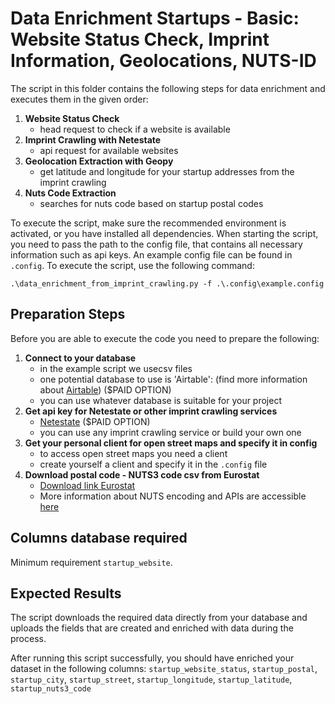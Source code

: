 # Data Enrichment Startups - Basic: Website Status Check, Imprint Information, Geolocations, NUTS-ID

The script in this folder contains the following steps for data enrichment and executes them in the given order:
1. **Website Status Check** 
   - head request to check if a website is available
2. **Imprint Crawling with Netestate**
   - api request for available websites
3. **Geolocation Extraction with Geopy**
   - get latitude and longitude for your startup addresses from the imprint crawling
4. **Nuts Code Extraction**
   - searches for nuts code based on startup postal codes

To execute the script, make sure the recommended environment is activated, or you have installed all dependencies.
When starting the script, you need to pass the path to the config file, that contains all necessary information such as api keys.
An example config file can be found in `.config`. To execute the script, use the following command:
````
.\data_enrichment_from_imprint_crawling.py -f .\.config\example.config
````
## Preparation Steps
Before you are able to execute the code you need to prepare the following:
1. **Connect to your database**
   - in the example script we usecsv files
   - one potential database to use is 'Airtable': (find more information about [Airtable](https://www.airtable.com/)) ($PAID OPTION)
   - you can use whatever database is suitable for your project
3. **Get api key for Netestate or other imprint crawling services**
   - [Netestate](https://www.netestate.de/) ($PAID OPTION)
   - you can use any imprint crawling service or build your own one
4. **Get your personal client for open street maps and specify it in config**
   - to access open street maps you need a client
   - create yourself a client and specify it in the `.config` file
5. **Download postal code - NUTS3 code csv from Eurostat**
   - [Download link Eurostat](https://gisco-services.ec.europa.eu/tercet/flat-files)
   - More information about NUTS encoding and APIs are accessible [here](https://gisco-services.ec.europa.eu/distribution/v2/nuts/download/)

## Columns database required
Minimum requirement `startup_website`.

## Expected Results
The script downloads the required data directly from your database and uploads the fields that are created and enriched with data during the process. 

After running this script successfully, you should have enriched your dataset in the following columns:
 `startup_website_status`, `startup_postal`, `startup_city`, `startup_street`, `startup_longitude`, `startup_latitude`, `startup_nuts3_code`

